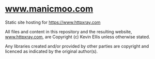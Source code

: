 # www.manicmoo.com

Static site hosting for https://www.httpxray.com

All files and content in this repository and the resulting website, www.httpxray.com, are Copyright (c) Kevin Ellis unless otherwise stated.

Any libraries created and/or provided by other parties are copyright and licenced as indicated by the original author(s).